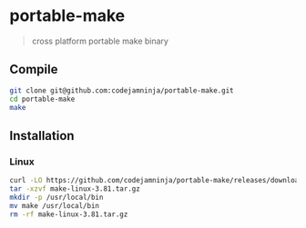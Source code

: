 # portable-make

> cross platform portable make binary

## Compile

```sh
git clone git@github.com:codejamninja/portable-make.git
cd portable-make
make
```

## Installation

### Linux

```sh
curl -LO https://github.com/codejamninja/portable-make/releases/download/3.81/make-linux-3.81.tar.gz
tar -xzvf make-linux-3.81.tar.gz
mkdir -p /usr/local/bin
mv make /usr/local/bin
rm -rf make-linux-3.81.tar.gz
```
